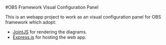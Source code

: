 #OBS Framework Visual Configuration Panel

This is an webapp project to work as an visual configuration panel for OBS framework which adopt:

* [JointJS](https://www.jointjs.com) for rendering the diagrams.
* [Express.js](https://expressjs.com) for hosting the web app.
